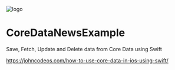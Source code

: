 ![logo](https://i.imgur.com/Dv73hCk.png)
# CoreDataNewsExample
Save, Fetch, Update and Delete data from Core Data using Swift

https://johncodeos.com/how-to-use-core-data-in-ios-using-swift/
